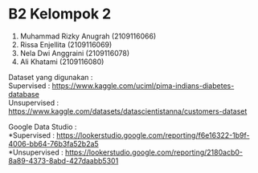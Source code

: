 # B2 Kelompok 2
1. Muhammad Rizky Anugrah (2109116066)
2. Rissa Enjellita (2109116069)
3. Nela Dwi Anggraini (2109116078)
4. Ali Khatami (2109116080)

Dataset yang digunakan :<br>
Supervised : https://www.kaggle.com/uciml/pima-indians-diabetes-database<br>
Unsupervised : https://www.kaggle.com/datasets/datascientistanna/customers-dataset

Google Data Studio : <br>
*Supervised : https://lookerstudio.google.com/reporting/f6e16322-1b9f-4006-bb64-76b3fa52b2a5 <br>
*Unsupervised : https://lookerstudio.google.com/reporting/2180acb0-8a89-4373-8abd-427daabb5301
